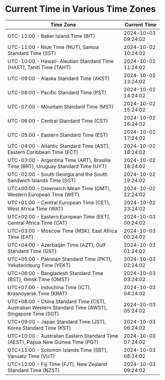 # Current Time in Various Time Zones

| Time Zone | Current Time |
|-----------|--------------|
| UTC-12:00 - Baker Island Time (BIT) | 2024-10-03 09:24:02 |
| UTC-11:00 - Niue Time (NUT), Samoa Standard Time (SST) | 2024-10-02 10:24:02 |
| UTC-10:00 - Hawaii-Aleutian Standard Time (HAST), Tahiti Time (TAHT) | 2024-10-02 11:24:02 |
| UTC-09:00 - Alaska Standard Time (AKST) | 2024-10-02 13:24:02 |
| UTC-08:00 - Pacific Standard Time (PST) | 2024-10-02 14:24:02 |
| UTC-07:00 - Mountain Standard Time (MST) | 2024-10-02 15:24:02 |
| UTC-06:00 - Central Standard Time (CST) | 2024-10-02 16:24:02 |
| UTC-05:00 - Eastern Standard Time (EST) | 2024-10-02 17:24:02 |
| UTC-04:00 - Atlantic Standard Time (AST), Eastern Caribbean Time (ECT) | 2024-10-02 18:24:02 |
| UTC-03:00 - Argentina Time (ART), Brasília Time (BRT), Uruguay Standard Time (UYT) | 2024-10-02 18:24:02 |
| UTC-02:00 - South Georgia and the South Sandwich Islands Time (SGT) | 2024-10-02 19:24:02 |
| UTC±00:00 - Greenwich Mean Time (GMT), Western European Time (WET) | 2024-10-02 22:24:02 |
| UTC+01:00 - Central European Time (CET), West Africa Time (WAT) | 2024-10-02 23:24:02 |
| UTC+02:00 - Eastern European Time (EET), Central Africa Time (CAT) | 2024-10-03 00:24:02 |
| UTC+03:00 - Moscow Time (MSK), East Africa Time (EAT) | 2024-10-03 00:24:02 |
| UTC+04:00 - Azerbaijan Time (AZT), Gulf Standard Time (GST) | 2024-10-03 01:24:02 |
| UTC+05:00 - Pakistan Standard Time (PKT), Yekaterinburg Time (YEKT) | 2024-10-03 02:24:02 |
| UTC+06:00 - Bangladesh Standard Time (BST), Omsk Time (OMST) | 2024-10-03 03:24:02 |
| UTC+07:00 - Indochina Time (ICT), Krasnoyarsk Time (KRAT) | 2024-10-03 04:24:02 |
| UTC+08:00 - China Standard Time (CST), Australian Western Standard Time (AWST), Singapore Time (SGT) | 2024-10-03 05:24:02 |
| UTC+09:00 - Japan Standard Time (JST), Korea Standard Time (KST) | 2024-10-03 06:24:02 |
| UTC+10:00 - Australian Eastern Standard Time (AEST), Papua New Guinea Time (PGT) | 2024-10-03 07:24:02 |
| UTC+11:00 - Solomon Islands Time (SBT), Vanuatu Time (VUT) | 2024-10-03 08:24:02 |
| UTC+12:00 - Fiji Time (FJT), New Zealand Standard Time (NZST) | 2024-10-03 09:24:02 |
